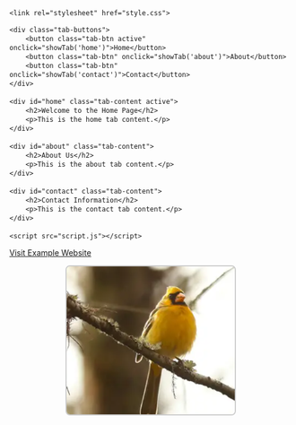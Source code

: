 


<html lang="en">
<head>
    <meta charset="UTF-8">
  
    <link rel="stylesheet" href="style.css">
</head>
<body>

    

    <div class="tab-buttons">
        <button class="tab-btn active" onclick="showTab('home')">Home</button>
        <button class="tab-btn" onclick="showTab('about')">About</button>
        <button class="tab-btn" onclick="showTab('contact')">Contact</button>
    </div>

    <div id="home" class="tab-content active">
        <h2>Welcome to the Home Page</h2>
        <p>This is the home tab content.</p>
    </div>

    <div id="about" class="tab-content">
        <h2>About Us</h2>
        <p>This is the about tab content.</p>
    </div>

    <div id="contact" class="tab-content">
        <h2>Contact Information</h2>
        <p>This is the contact tab content.</p>
    </div>

    <script src="script.js"></script>
</body>
</html>



<a href="html2.html">Visit Example Website</a>

<!-- Image object -->
<div style="text-align: center;">
  <img 
    src="Screenshot 2023-06-10 145027.png" 
    alt="Yellow cardinal on a branch"
    style="width: 300px; height: auto; border: 2px solid #ccc; border-radius: 8px;"
  >
</div>
